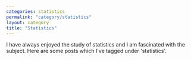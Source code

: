```yaml
---
categories: statistics
permalink: "category/statistics"
layout: category
title: "Statistics"
---
```


I have always enjoyed the study of statistics and I am fascinated with the subject. Here are some posts which I've tagged under 'statistics'.
